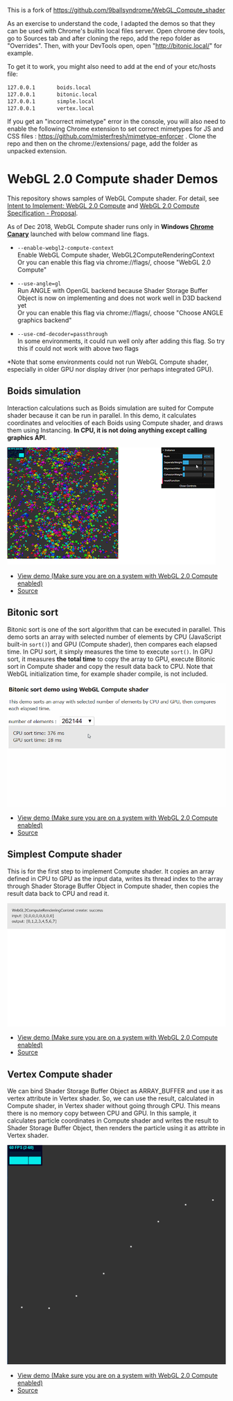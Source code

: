 This is a fork of https://github.com/9ballsyndrome/WebGL_Compute_shader

As an exercise to understand the code, I adapted the demos so that they can be used with Chrome's builtin local files server. 
Open chrome dev tools, go to Sources tab and after cloning the repo, add the repo folder as "Overrides".
Then, with your DevTools open, open "http://bitonic.local/" for example.


To get it to work, you might also need to add at the end of your etc/hosts file:

```
127.0.0.1		boids.local
127.0.0.1		bitonic.local
127.0.0.1		simple.local
127.0.0.1		vertex.local
```
If you get an "incorrect mimetype" error in the console, you will also need to enable the following Chrome extension to set correct mimetypes for JS and CSS files : https://github.com/misterfresh/mimetype-enforcer
. Clone the repo and then on the chrome://extensions/ page, add the folder as unpacked extension.

# WebGL 2.0 Compute shader Demos

This repository shows samples of WebGL Compute shader. For detail, see [Intent to Implement: WebGL 2.0 Compute](https://groups.google.com/a/chromium.org/forum/#!msg/blink-dev/bPD47wqY-r8/5DzgvEwFBAAJ) and [WebGL 2.0 Compute Specification - Proposal](https://docs.google.com/document/d/1EwhDJO_lBH1mGMMwheQUXGhhFk9yoC98Ant3TPqwmmA/view).

As of Dec 2018, WebGL Compute shader runs only in **Windows [Chrome Canary](https://www.google.com/chrome/canary/)** launched with below command line flags.

- `--enable-webgl2-compute-context`  
Enable WebGL Compute shader, WebGL2ComputeRenderingContext  
Or you can enable this flag via chrome://flags/, choose "WebGL 2.0 Compute"

- `--use-angle=gl`  
Run ANGLE with OpenGL backend because Shader Storage Buffer Object is now on implementing and does not work well in D3D backend yet  
Or you can enable this flag via chrome://flags/, choose "Choose ANGLE graphics backend"

- `--use-cmd-decoder=passthrough`  
In some environments, it could run well only after adding this flag. So try this if could not work with above two flags


*Note that some environments could not run WebGL Compute shader, especially in older GPU nor display driver (nor perhaps integrated GPU).


## Boids simulation

Interaction calculations such as Boids simulation are suited for Compute shader because it can be run in parallel.
In this demo, it calculates coordinates and velocities of each Boids using Compute shader, and draws them using Instancing.
**In CPU, it is not doing anything except calling graphics API**.

[![181218_webgl-compute-boids_demo.gif](https://raw.githubusercontent.com/9ballsyndrome/WebGL_Compute_shader/master/document/181218_webgl-compute-boids_demo.gif)](https://9ballsyndrome.github.io/WebGL_Compute_shader/webgl-compute-boids/dist/)

- [View demo (Make sure you are on a system with WebGL 2.0 Compute enabled)](https://9ballsyndrome.github.io/WebGL_Compute_shader/webgl-compute-boids/dist/)
- [Source](https://github.com/9ballsyndrome/WebGL_Compute_shader/tree/master/webgl-compute-boids)


## Bitonic sort

Bitonic sort is one of the sort algorithm that can be executed in parallel. This demo sorts an array with selected number of elements by CPU (JavaScript built-in `sort()`) and GPU (Compute shader), then compares each elapsed time.
In CPU sort, it simply measures the time to execute `sort()`. In GPU sort, it measures **the total time** to copy the array to GPU, execute Bitonic sort in Compute shader and copy the result data back to CPU.
Note that WebGL initialization time, for example shader compile, is not included.

[![181218_webgl-compute-bitonicSort_demo.gif](https://raw.githubusercontent.com/9ballsyndrome/WebGL_Compute_shader/master/document/181218_webgl-compute-bitonicSort_demo.gif)](https://9ballsyndrome.github.io/WebGL_Compute_shader/webgl-compute-bitonicSort/dist/)

- [View demo (Make sure you are on a system with WebGL 2.0 Compute enabled)](https://9ballsyndrome.github.io/WebGL_Compute_shader/webgl-compute-bitonicSort/dist/)
- [Source](https://github.com/9ballsyndrome/WebGL_Compute_shader/tree/master/webgl-compute-bitonicSort)


## Simplest Compute shader

This is for the first step to implement Compute shader. It copies an array defined in CPU to GPU as the input data, writes its thread index to the array through Shader Storage Buffer Object in Compute shader, then copies the result data back to CPU and read it.

[![181218_webgl-compute-simple_demo.png](https://raw.githubusercontent.com/9ballsyndrome/WebGL_Compute_shader/master/document/181218_webgl-compute-simple_demo.png)](https://9ballsyndrome.github.io/WebGL_Compute_shader/webgl-compute-simple/dist/)

- [View demo (Make sure you are on a system with WebGL 2.0 Compute enabled)](https://9ballsyndrome.github.io/WebGL_Compute_shader/webgl-compute-simple/dist/)
- [Source](https://github.com/9ballsyndrome/WebGL_Compute_shader/tree/master/webgl-compute-simple)

## Vertex Compute shader

We can bind Shader Storage Buffer Object as ARRAY_BUFFER and use it as vertex attribute in Vertex shader.
So, we can use the result, calculated in Compute shader, in Vertex shader without going through CPU. This means there is no memory copy between CPU and GPU.
In this sample, it calculates particle coordinates in Compute shader and writes the result to Shader Storage Buffer Object, then renders the particle using it as attribte in Vertex shader.

[![181225_webgl-compute-vertex_demo.gif](https://raw.githubusercontent.com/9ballsyndrome/WebGL_Compute_shader/master/document/181225_webgl-compute-vertex_demo.gif)](https://9ballsyndrome.github.io/WebGL_Compute_shader/webgl-compute-vertex/dist/)

- [View demo (Make sure you are on a system with WebGL 2.0 Compute enabled)](https://9ballsyndrome.github.io/WebGL_Compute_shader/webgl-compute-vertex/dist/)
- [Source](https://github.com/9ballsyndrome/WebGL_Compute_shader/tree/master/webgl-compute-vertex)
